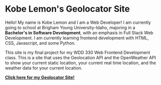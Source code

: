 # Kobe Lemon's Geolocator Site

Hello! My name is Kobe Lemon and I am a Web Developer! I am currently going to school at Brigham Young University-Idaho, majoring in a **Bachelor's in Software Development**, with an emphasis in Full Stack Web Development. I am currently learning frontend development with HTML, CSS, Javascript, and some Python.

This site is my final project for my WDD 330 Web Frontend Development class. This is a site that uses the Geolocation API and the OpenWeather API to show your current static location, your current real time location, and the weather data for your current location.

**[Click here for my Geolocator Site!](https://kobelemon.github.io/geolocator-app/index.html)**
